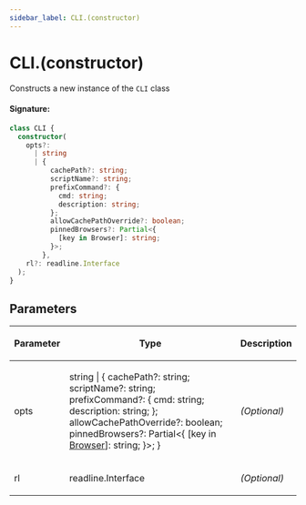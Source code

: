 ```yaml
---
sidebar_label: CLI.(constructor)
---
```


# CLI.(constructor)

Constructs a new instance of the `CLI` class

#### Signature:

```typescript
class CLI {
  constructor(
    opts?:
      | string
      | {
          cachePath?: string;
          scriptName?: string;
          prefixCommand?: {
            cmd: string;
            description: string;
          };
          allowCachePathOverride?: boolean;
          pinnedBrowsers?: Partial<{
            [key in Browser]: string;
          }>;
        },
    rl?: readline.Interface
  );
}
```

## Parameters

<table><thead><tr><th>

Parameter

</th><th>

Type

</th><th>

Description

</th></tr></thead>
<tbody><tr><td>

opts

</td><td>

string \| &#123; cachePath?: string; scriptName?: string; prefixCommand?: &#123; cmd: string; description: string; &#125;; allowCachePathOverride?: boolean; pinnedBrowsers?: Partial&lt;&#123; \[key in [Browser](./browsers.browser.md)\]: string; &#125;&gt;; &#125;

</td><td>

_(Optional)_

</td></tr>
<tr><td>

rl

</td><td>

readline.Interface

</td><td>

_(Optional)_

</td></tr>
</tbody></table>
